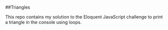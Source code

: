 ##Triangles

This repo contains my solution to the Eloquent JavaScript challenge to print a triangle in the console using loops.
